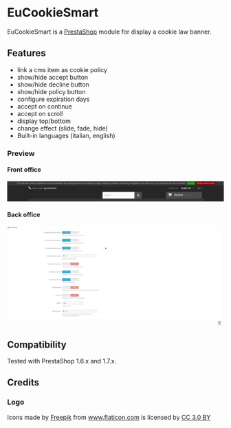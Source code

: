 # EuCookieSmart

EuCookieSmart is a  [PrestaShop](https://www.prestashop.com/it) module for display a cookie law banner.

## Features

  * link a cms item as cookie policy
  * show/hide accept button
  * show/hide decline button
  * show/hide policy button
  * configure expiration days
  * accept on continue
  * accept on scroll
  * display top/bottom
  * change effect (slide, fade, hide)
  * Built-in languages (italian, english)
  
### Preview
#### Front office

![cookie banner](img/screen1.png)

#### Back office

![cookie banner backoffice](img/screen2.png)



## Compatibility
Tested with PrestaShop 1.6.x and 1.7.x.


## Credits

### Logo 
<div>Icons made by <a href="https://www.freepik.com/" title="Freepik">Freepik</a> from <a href="https://www.flaticon.com/"  title="Flaticon">www.flaticon.com</a> is licensed by <a href="http://creativecommons.org/licenses/by/3.0/"  title="Creative Commons BY 3.0" target="_blank">CC 3.0 BY</a></div>
